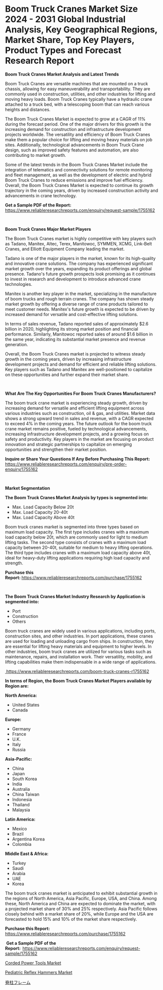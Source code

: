 <p><h1>Boom Truck Cranes Market Size 2024 - 2031 Global Industrial Analysis, Key Geographical Regions, Market Share, Top Key Players, Product Types and Forecast Research Report</h1></p><p><strong>Boom Truck Cranes Market Analysis and Latest Trends</strong></p>
<p><p>Boom Truck Cranes are versatile machines that are mounted on a truck chassis, allowing for easy maneuverability and transportability. They are commonly used in construction, utilities, and other industries for lifting and moving heavy loads. Boom Truck Cranes typically have a hydraulic crane attached to a truck bed, with a telescoping boom that can reach various heights and distances.</p><p>The Boom Truck Cranes Market is expected to grow at a CAGR of 11% during the forecast period. One of the major drivers for this growth is the increasing demand for construction and infrastructure development projects worldwide. The versatility and efficiency of Boom Truck Cranes make them a popular choice for lifting and moving heavy materials on job sites. Additionally, technological advancements in Boom Truck Crane design, such as improved safety features and automation, are also contributing to market growth.</p><p>Some of the latest trends in the Boom Truck Cranes Market include the integration of telematics and connectivity solutions for remote monitoring and fleet management, as well as the development of electric and hybrid Boom Truck Cranes to reduce emissions and improve fuel efficiency. Overall, the Boom Truck Cranes Market is expected to continue its growth trajectory in the coming years, driven by increased construction activity and advancements in crane technology.</p></p>
<p><strong>Get a Sample PDF of the Report:&nbsp;</strong> <a href="https://www.reliableresearchreports.com/enquiry/request-sample/1755162">https://www.reliableresearchreports.com/enquiry/request-sample/1755162</a></p>
<p>&nbsp;</p>
<p><strong>Boom Truck Cranes Major Market Players</strong></p>
<p><p>The Boom Truck Cranes market is highly competitive with key players such as Tadano, Manitex, Altec, Terex, Manitowoc, SYMMEN, XCMG, Link-Belt Cranes, and Elliott Equipment Company leading the market. </p><p>Tadano is one of the major players in the market, known for its high-quality and innovative crane solutions. The company has experienced significant market growth over the years, expanding its product offerings and global presence. Tadano's future growth prospects look promising as it continues to invest in research and development to introduce advanced crane technologies.</p><p>Manitex is another key player in the market, specializing in the manufacture of boom trucks and rough terrain cranes. The company has shown steady market growth by offering a diverse range of crane products tailored to meet customer needs. Manitex's future growth is expected to be driven by increased demand for versatile and cost-effective lifting solutions.</p><p>In terms of sales revenue, Tadano reported sales of approximately $2.6 billion in 2020, highlighting its strong market position and financial performance. Similarly, Manitowoc reported sales of around $1.6 billion in the same year, indicating its substantial market presence and revenue generation.</p><p>Overall, the Boom Truck Cranes market is projected to witness steady growth in the coming years, driven by increasing infrastructure development projects and demand for efficient and reliable lifting solutions. Key players such as Tadano and Manitex are well-positioned to capitalize on these opportunities and further expand their market share.</p></p>
<p>&nbsp;</p>
<p><strong>What Are The Key Opportunities For Boom Truck Cranes Manufacturers?</strong></p>
<p><p>The boom truck crane market is experiencing steady growth, driven by increasing demand for versatile and efficient lifting equipment across various industries such as construction, oil & gas, and utilities. Market data shows a strong upward trend in sales and revenue, with a CAGR expected to exceed 4% in the coming years. The future outlook for the boom truck crane market remains positive, fueled by technological advancements, increasing infrastructure development projects, and a growing focus on safety and productivity. Key players in the market are focusing on product innovation and strategic partnerships to capitalize on emerging opportunities and strengthen their market position.</p></p>
<p><strong>Inquire or Share Your Questions If Any Before Purchasing This Report:</strong> <a href="https://www.reliableresearchreports.com/enquiry/pre-order-enquiry/1755162">https://www.reliableresearchreports.com/enquiry/pre-order-enquiry/1755162</a></p>
<p>&nbsp;</p>
<p><strong>Market Segmentation</strong></p>
<p><strong>The Boom Truck Cranes Market Analysis by types is segmented into:</strong></p>
<p><ul><li>Max. Load Capacity Below 20t</li><li>Max. Load Capacity 20-40t</li><li>Max. Load Capacity Above 40t</li></ul></p>
<p><p>Boom truck cranes market is segmented into three types based on maximum load capacity. The first type includes cranes with a maximum load capacity below 20t, which are commonly used for light to medium lifting tasks. The second type consists of cranes with a maximum load capacity between 20-40t, suitable for medium to heavy lifting operations. The third type includes cranes with a maximum load capacity above 40t, ideal for heavy-duty lifting applications requiring high load capacity and strength.</p></p>
<p><strong>Purchase this Report:&nbsp;</strong><a href="https://www.reliableresearchreports.com/purchase/1755162">https://www.reliableresearchreports.com/purchase/1755162</a></p>
<p>&nbsp;</p>
<p><strong>The Boom Truck Cranes Market Industry Research by Application is segmented into:</strong></p>
<p><ul><li>Port</li><li>Construction</li><li>Others</li></ul></p>
<p><p>Boom truck cranes are widely used in various applications, including ports, construction sites, and other industries. In port applications, these cranes are used for loading and unloading cargo from ships. In construction, they are essential for lifting heavy materials and equipment to higher levels. In other industries, boom truck cranes are utilized for various tasks such as maintenance, repairs, and installation work. Their versatility, mobility, and lifting capabilities make them indispensable in a wide range of applications.</p></p>
<p><a href="https://www.reliableresearchreports.com/boom-truck-cranes-r1755162">&nbsp;https://www.reliableresearchreports.com/boom-truck-cranes-r1755162</a></p>
<p><strong>In terms of Region, the Boom Truck Cranes Market Players available by Region are:</strong></p>
<p>
    <p> <strong> North America: </strong>
        <ul>
            <li>United States</li>
            <li>Canada</li>
        </ul>
        </p> 
    <p> <strong> Europe: </strong>
        <ul>
            <li>Germany</li>
            <li>France</li>
            <li>U.K.</li>
            <li>Italy</li>
            <li>Russia</li>
        </ul>
        </p> 
    <p> <strong> Asia-Pacific: </strong>
        <ul>
            <li>China</li>
            <li>Japan</li>
            <li>South Korea</li>
            <li>India</li>
            <li>Australia</li>
            <li>China Taiwan</li>
            <li>Indonesia</li>
            <li>Thailand</li>
            <li>Malaysia</li>
        </ul>
        </p> 
    <p> <strong> Latin America: </strong>
        <ul>
            <li>Mexico</li>
            <li>Brazil</li>
            <li>Argentina Korea</li>
            <li>Colombia</li>
        </ul>
        </p> 
    <p> <strong> Middle East & Africa: </strong>
        <ul>
            <li>Turkey</li>
            <li>Saudi</li>
            <li>Arabia</li>
            <li>UAE</li>
            <li>Korea</li>
        </ul>
    </p>
    </p>
<p><p>The boom truck cranes market is anticipated to exhibit substantial growth in the regions of North America, Asia Pacific, Europe, USA, and China. Among these, North America and China are expected to dominate the market, with a projected market share of 30% and 25% respectively. Asia Pacific follows closely behind with a market share of 20%, while Europe and the USA are forecasted to hold 15% and 10% of the market share respectively.</p></p>
<p><strong>Purchase this Report: </strong><a href="https://www.reliableresearchreports.com/purchase/1755162">https://www.reliableresearchreports.com/purchase/1755162</a></p>
<p>&nbsp;<strong>Get a Sample PDF of the Report:&nbsp;&nbsp;</strong><a href="https://www.reliableresearchreports.com/enquiry/request-sample/1755162">https://www.reliableresearchreports.com/enquiry/request-sample/1755162</a></p>
<p><strong></strong></p>
<p><p><a href="https://github.com/dimitrishawkinswaynenp91rgz/Market-Research-Report-List-2/blob/main/corded-power-tools-market.md">Corded Power Tools Market</a></p><p><a href="https://glittery-fuchsia-86a.notion.site/Pediatric-Reflex-Hammers-Market-Analysis-and-Sze-Forecasted-for-period-from-2024-to-2031-f4a4831eb8e64c76952dbd952e1155fd">Pediatric Reflex Hammers Market</a></p><p><a href="https://github.com/one-cool-chick/Market-Research-Report-List-1/blob/main/771480632358.md">脊柱フレーム</a></p></p>